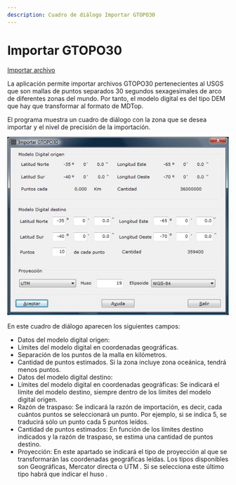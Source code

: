```yaml
---
description: Cuadro de diálogo Importar GTOPO30
---
```


# Importar GTOPO30

[Importar archivo](untitled-265.md)

La aplicación permite importar archivos GTOPO30 pertenecientes al USGS que son mallas de puntos separados 30 segundos sexagesimales de arco de diferentes zonas del mundo. Por tanto, el modelo digital es del tipo DEM que hay que transformar al formato de MDTop.

El programa muestra un cuadro de diálogo con la zona que se desea importar y el nivel de precisión de la importación.

![](../../../.gitbook/assets/dialogo-importar-gtopo30.jpg)

En este cuadro de diálogo aparecen los siguientes campos:

* Datos del modelo digital origen:
* Límites del modelo digital en coordenadas geográficas.
* Separación de los puntos de la malla en kilómetros.
* Cantidad de puntos estimados. Si la zona incluye zona oceánica, tendrá menos puntos.
* Datos del modelo digital destino:
* Límites del modelo digital en coordenadas geográficas: Se indicará el límite del modelo destino, siempre dentro de los límites del modelo digital origen.
* Razón de traspaso: Se indicará la razón de importación, es decir, cada cuántos puntos se seleccionará un punto. Por ejemplo, si se indica 5, se traducirá sólo un punto cada 5 puntos leídos.
* Cantidad de puntos estimados: En función de los límites destino indicados y la razón de traspaso, se estima una cantidad de puntos destino.
* Proyección: En este apartado se indicará el tipo de proyección al que se transformarán las coordenadas geográficas leídas. Los tipos disponibles son Geográficas, Mercator directa o UTM . Si se selecciona este último tipo habrá que indicar el huso .

